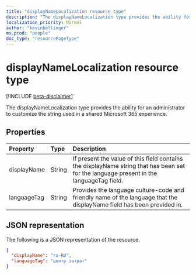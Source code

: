 ```yaml
---
title: "displayNameLocalization resource type"
description: "The displayNameLocalization type provides the ability for an administrator to customize the string used in a shared Microsoft 365 experience."
localization_priority: Normal
author: "kevinbellinger"
ms.prod: "people"
doc_type: "resourcePageType"
---
```


# displayNameLocalization resource type

[!INCLUDE [beta-disclaimer](../../includes/beta-disclaimer.md)]

The displayNameLocalization type provides the ability for an administrator to customize the string used in a shared Microsoft 365 experience.

## Properties

| Property     | Type        | Description |
|:-------------|:------------|:------------|
|displayName   |String       | If present the value of this field contains the displayName string that has been set for the language present in the languageTag field.|
|languageTag   |String       | Provides the language culture-code and friendly name of the language that the displayName field has been provided in.                  |

## JSON representation

The following is a JSON representation of the resource.

<!-- {
  "blockType": "resource",
  "optionalProperties": [

  ],
  "@odata.type": "microsoft.graph.displayNameLocalization",
  "baseType": null
}-->

```json
{
  "displayName": "ru-RU",
  "languageTag": "центр затрат"
}
```

<!-- uuid: 16cd6b66-4b1a-43a1-adaf-3a886856ed98
2019-02-04 14:57:30 UTC -->
<!-- {
  "type": "#page.annotation",
  "description": "displayNameLocalization resource",
  "keywords": "",
  "section": "documentation",
  "tocPath": ""
}-->
